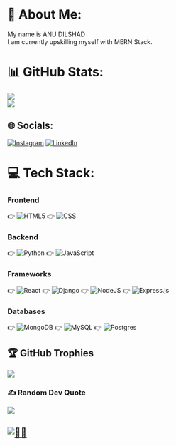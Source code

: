 # 💫 About Me:
My name is ANU DILSHAD <br>
I am currently upskilling myself with MERN Stack.<br>


# 📊 GitHub Stats:
![](https://github-readme-stats.vercel.app/api?username=AID-3N&theme=github_dark_dimmed&hide_border=false&include_all_commits=true&count_private=false)<br/>
![](https://github-readme-stats.vercel.app/api/top-langs/?username=AID-3N&theme=github_dark_dimmed&hide_border=false&include_all_commits=true&count_private=false&layout=compact)



## 🌐 Socials:
[![Instagram](https://img.shields.io/badge/Instagram-%23E4405F.svg?logo=Instagram&logoColor=white)](https://instagram.com/anu_.dx) [![LinkedIn](https://img.shields.io/badge/LinkedIn-%230077B5.svg?logo=linkedin&logoColor=white)](https://linkedin.com/in/Anu-Dilshad)

# 💻 Tech Stack:

### Frontend 
  👉  ![HTML5](https://img.shields.io/badge/html5-%23E34F26.svg?style=plastic&logo=html5&logoColor=white)
  👉  ![CSS](https://img.shields.io/badge/css-%23E34F26.svg?style=plastic&logo=css&logoColor=white)
  
### Backend
  👉  ![Python](https://img.shields.io/badge/python-3670A0?style=plastic&logo=python&logoColor=ffdd54)
  👉  ![JavaScript](https://img.shields.io/badge/javascript-%23323330.svg?style=plastic&logo=javascript&logoColor=%23F7DF1E)

### Frameworks
  👉  ![React](https://img.shields.io/badge/react-%2320232a.svg?style=plastic&logo=react&logoColor=%2361DAFB)
  👉  ![Django](https://img.shields.io/badge/django-%23092E20.svg?style=plastic&logo=django&logoColor=white)
  👉  ![NodeJS](https://img.shields.io/badge/node.js-6DA55F?style=plastic&logo=node.js&logoColor=white)
  👉  ![Express.js](https://img.shields.io/badge/express.js-%23404d59.svg?style=plastic&logo=express&logoColor=%2361DAFB)

### Databases 
  👉  ![MongoDB](https://img.shields.io/badge/MongoDB-%234ea94b.svg?style=plastic&logo=mongodb&logoColor=white) 
  👉  ![MySQL](https://img.shields.io/badge/mysql-4479A1.svg?style=plastic&logo=mysql&logoColor=white)
  👉  ![Postgres](https://img.shields.io/badge/postgres-%23316192.svg?style=plastic&logo=postgresql&logoColor=white)
   

## 🏆 GitHub Trophies
![](https://github-profile-trophy.vercel.app/?username=AID-3N&theme=radical&no-frame=false&no-bg=true&margin-w=4)

### ✍️ Random Dev Quote
![](https://quotes-github-readme.vercel.app/api?type=horizontal&theme=dark)


[![👀👀](https://visitcount.itsvg.in/api?id=AID-3N&icon=7&color=8)](https://visitcount.itsvg.in)
---
